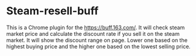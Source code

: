 # Steam-resell-buff

This is a Chrome plugin for the https://buff.163.com/. It will check steam market price and calculate the discount rate if you sell it on the steam market. It will show the discount range on page. Lower one based on the highest buying price and the higher one based on the lowest selling price.
